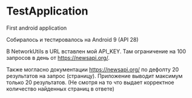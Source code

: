 # TestApplication
First android application

Собиралось и тестировалось на Android 9 (API 28)

В NetworkUtils в URL вставлен мой API_KEY. Там ограничение на 100 запросов в день от https://newsapi.org/. 

Также могласно документации https://newsapi.org/ по дефолту 20 результатов на запрос (страницу).
Приложение выводит максимум только 20 результатов. (Не смотря на то что выдает корректное количество найденных страниц в ответе)

